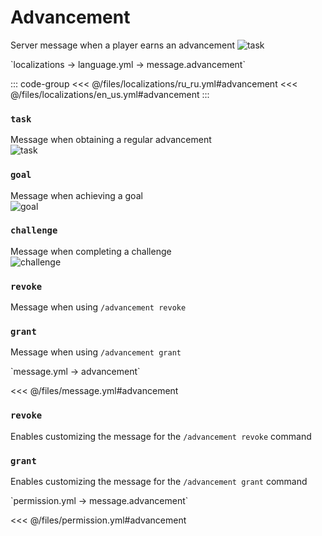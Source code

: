 # Advancement

Server message when a player earns an advancement
![task](/task.png)

[//]: # (localization)
<!--@include: @/parts/words.md#localization-->
<!--@include: @/parts/words.md#path--> `localizations → language.yml → message.advancement`

<!--@include: @/parts/words.md#default-->

::: code-group
<<< @/files/localizations/ru_ru.yml#advancement
<<< @/files/localizations/en_us.yml#advancement
:::

### `task`

Message when obtaining a regular advancement  
![task](/task.png)

### `goal`

Message when achieving a goal  
![goal](/goal.png)

### `challenge`

Message when completing a challenge  
![challenge](/challenge.png)

### `revoke`

Message when using `/advancement revoke`

### `grant`

Message when using `/advancement grant`

[//]: # (message.yml)
<!--@include: @/parts/words.md#setting-->
<!--@include: @/parts/words.md#path--> `message.yml → advancement`

<!--@include: @/parts/words.md#default-->
<<< @/files/message.yml#advancement

<!--@include: @/parts/enable.md-->

### `revoke`

Enables customizing the message for the `/advancement revoke` command

### `grant`

Enables customizing the message for the `/advancement grant` command

<!--@include: @/parts/range.md-->
<!--@include: @/parts/destination.md-->
<!--@include: @/parts/sound.md-->

[//]: # (permission.yml)
<!--@include: @/parts/words.md#permission-->
<!--@include: @/parts/words.md#path--> `permission.yml → message.advancement`

<!--@include: @/parts/words.md#default-->
<<< @/files/permission.yml#advancement

<!--@include: @/parts/permission/permissionTier3.md-->
<!--@include: @/parts/permission/sound.md-->
